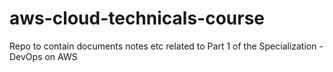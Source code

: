 # aws-cloud-technicals-course
Repo to contain documents notes etc related to Part 1 of the Specialization - DevOps on AWS
